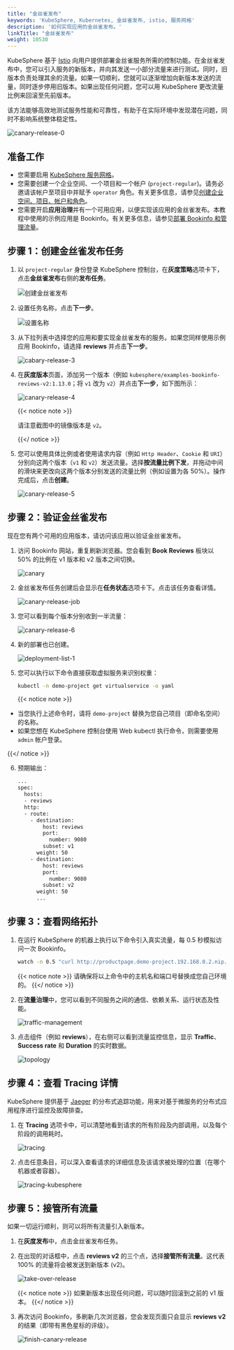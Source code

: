 ```yaml
---
title: "金丝雀发布"
keywords: 'KubeSphere, Kubernetes, 金丝雀发布, istio, 服务网格'
description: '如何实现应用的金丝雀发布。'
linkTitle: "金丝雀发布"
weight: 10530
---
```


KubeSphere 基于 [Istio](https://istio.io/) 向用户提供部署金丝雀服务所需的控制功能。在金丝雀发布中，您可以引入服务的新版本，并向其发送一小部分流量来进行测试。同时，旧版本负责处理其余的流量。如果一切顺利，您就可以逐渐增加向新版本发送的流量，同时逐步停用旧版本。如果出现任何问题，您可以用 KubeSphere 更改流量比例来回滚至先前版本。

该方法能够高效地测试服务性能和可靠性，有助于在实际环境中发现潜在问题，同时不影响系统整体稳定性。

![canary-release-0](/images/docs/zh-cn/project-user-guide/grayscale-release/canary-release/canary-release-0.png)

## 准备工作

- 您需要启用 [KubeSphere 服务网格](../../../pluggable-components/service-mesh/)。
- 您需要创建一个企业空间、一个项目和一个帐户 (`project-regular`)。请务必邀请该帐户至项目中并赋予 `operator` 角色。有关更多信息，请参见[创建企业空间、项目、帐户和角色](../../../quick-start/create-workspace-and-project)。
- 您需要开启**应用治理**并有一个可用应用，以便实现该应用的金丝雀发布。本教程中使用的示例应用是 Bookinfo。有关更多信息，请参见[部署 Bookinfo 和管理流量](../../../quick-start/deploy-bookinfo-to-k8s/)。

## 步骤 1：创建金丝雀发布任务

1. 以 `project-regular` 身份登录 KubeSphere 控制台，在**灰度策略**选项卡下，点击**金丝雀发布**右侧的**发布任务**。

   ![创建金丝雀发布](/images/docs/zh-cn/project-user-guide/grayscale-release/canary-release/create-canary-release.PNG)

2. 设置任务名称，点击**下一步**。

   ![设置名称](/images/docs/zh-cn/project-user-guide/grayscale-release/canary-release/set-task-name.PNG)

3. 从下拉列表中选择您的应用和要实现金丝雀发布的服务。如果您同样使用示例应用 Bookinfo，请选择 **reviews** 并点击**下一步**。

   ![cabary-release-3](/images/docs/zh-cn/project-user-guide/grayscale-release/canary-release/canary-release-3.PNG)

4. 在**灰度版本**页面，添加另一个版本（例如 `kubesphere/examples-bookinfo-reviews-v2:1.13.0`；将 `v1` 改为 `v2`）并点击**下一步**，如下图所示：

   ![canary-release-4](/images/docs/zh-cn/project-user-guide/grayscale-release/canary-release/canary-release-4.PNG)

   {{< notice note >}}

   请注意截图中的镜像版本是 `v2`。

   {{</ notice >}} 

5. 您可以使用具体比例或者使用请求内容（例如 `Http Header`、`Cookie` 和 `URI`）分别向这两个版本（`v1` 和 `v2`）发送流量。选择**按流量比例下发**，并拖动中间的滑块来更改向这两个版本分别发送的流量比例（例如设置为各 50%）。操作完成后，点击**创建**。

   ![canary-release-5](/images/docs/zh-cn/project-user-guide/grayscale-release/canary-release/canary-release-5.gif)

## 步骤 2：验证金丝雀发布

现在您有两个可用的应用版本，请访问该应用以验证金丝雀发布。

1. 访问 Bookinfo 网站，重复刷新浏览器。您会看到 **Book Reviews** 板块以 50% 的比例在 v1 版本和 v2 版本之间切换。

   ![canary](/images/docs/zh-cn/project-user-guide/grayscale-release/canary-release/canary.gif)

2. 金丝雀发布任务创建后会显示在**任务状态**选项卡下。点击该任务查看详情。

   ![canary-release-job](/images/docs/zh-cn/project-user-guide/grayscale-release/canary-release/canary-release-job.PNG)

3. 您可以看到每个版本分别收到一半流量：

   ![canary-release-6](/images/docs/zh-cn/project-user-guide/grayscale-release/canary-release/canary-release-6.PNG)

4. 新的部署也已创建。

   ![deployment-list-1](/images/docs/zh-cn/project-user-guide/grayscale-release/canary-release/deployment-list-1.PNG)

5. 您可以执行以下命令直接获取虚拟服务来识别权重：

   ```bash
   kubectl -n demo-project get virtualservice -o yaml
   ```

   {{< notice note >}} 

- 当您执行上述命令时，请将 `demo-project` 替换为您自己项目（即命名空间）的名称。
- 如果您想在 KubeSphere 控制台使用 Web kubectl 执行命令，则需要使用 `admin` 帐户登录。

{{</ notice >}} 

6. 预期输出：

   ```bash
   ...
   spec:
     hosts:
     - reviews
     http:
     - route:
       - destination:
           host: reviews
           port:
             number: 9080
           subset: v1
         weight: 50
       - destination:
           host: reviews
           port:
             number: 9080
           subset: v2
         weight: 50
         ...
   ```

## 步骤 3：查看网络拓扑

1. 在运行 KubeSphere 的机器上执行以下命令引入真实流量，每 0.5 秒模拟访问一次 Bookinfo。

   ```bash
   watch -n 0.5 "curl http://productpage.demo-project.192.168.0.2.nip.io:32277/productpage?u=normal"
   ```

   {{< notice note >}}
   请确保将以上命令中的主机名和端口号替换成您自己环境的。
   {{</ notice >}}

2. 在**流量治理**中，您可以看到不同服务之间的通信、依赖关系、运行状态及性能。

   ![traffic-management](/images/docs/zh-cn/project-user-guide/grayscale-release/canary-release/traffic-management.png)

3. 点击组件（例如 **reviews**），在右侧可以看到流量监控信息，显示 **Traffic**、**Success rate** 和 **Duration** 的实时数据。

   ![topology](/images/docs/zh-cn/project-user-guide/grayscale-release/canary-release/topology.png)

## 步骤 4：查看 Tracing 详情

KubeSphere 提供基于 [Jaeger](https://www.jaegertracing.io/) 的分布式追踪功能，用来对基于微服务的分布式应用程序进行监控及故障排查。

1. 在 **Tracing** 选项卡中，可以清楚地看到请求的所有阶段及内部调用，以及每个阶段的调用耗时。

   ![tracing](/images/docs/zh-cn/project-user-guide/grayscale-release/canary-release/tracing.png)

2. 点击任意条目，可以深入查看请求的详细信息及该请求被处理的位置（在哪个机器或者容器）。

   ![tracing-kubesphere](/images/docs/zh-cn/project-user-guide/grayscale-release/canary-release/tracing-kubesphere.png)

## 步骤 5：接管所有流量

如果一切运行顺利，则可以将所有流量引入新版本。

1. 在**灰度发布**中，点击金丝雀发布任务。

2. 在出现的对话框中，点击 **reviews v2** 的三个点，选择**接管所有流量**。这代表 100% 的流量将会被发送到新版本 (v2)。

   ![take-over-release](/images/docs/zh-cn/project-user-guide/grayscale-release/canary-release/take-over-release.png)

   {{< notice note >}}
   如果新版本出现任何问题，可以随时回滚到之前的 v1 版本。
   {{</ notice >}}

3. 再次访问 Bookinfo，多刷新几次浏览器，您会发现页面只会显示 **reviews v2** 的结果（即带有黑色星标的评级）。

   ![finish-canary-release](/images/docs/zh-cn/project-user-guide/grayscale-release/canary-release/finish-canary-release.png)

